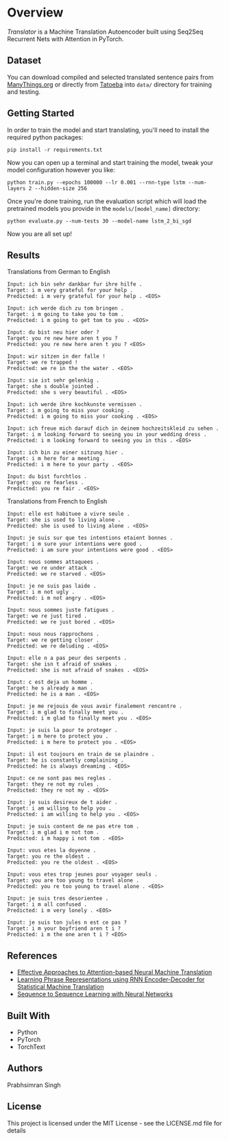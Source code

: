 # Overview

*Translator* is a Machine Translation Autoencoder built using Seq2Seq Recurrent Nets with Attention in PyTorch.

## Dataset

You can download compiled and selected translated sentence pairs from [ManyThings.org](http://www.manythings.org/anki/) or directly from [Tatoeba](https://tatoeba.org/eng) into `data/` directory for training and testing.

## Getting Started

In order to train the model and start translating, you'll need to install the required python packages:

```
pip install -r requirements.txt
```

Now you can open up a terminal and start training the model, tweak your model configuration however you like:

```
python train.py --epochs 100000 --lr 0.001 --rnn-type lstm --num-layers 2 --hidden-size 256
```

Once you're done training, run the evaluation script which will load the pretrained models you provide in the `models/[model_name]` directory:

```
python evaluate.py --num-tests 30 --model-name lstm_2_bi_sgd
```

Now you are all set up!

## Results

Translations from German to English

```
Input: ich bin sehr dankbar fur ihre hilfe .
Target: i m very grateful for your help .
Predicted: i m very grateful for your help . <EOS>

Input: ich werde dich zu tom bringen .
Target: i m going to take you to tom .
Predicted: i m going to get tom to you . <EOS>

Input: du bist neu hier oder ?
Target: you re new here aren t you ?
Predicted: you re new here aren t you ? <EOS>

Input: wir sitzen in der falle !
Target: we re trapped !
Predicted: we re in the the water . <EOS>

Input: sie ist sehr gelenkig .
Target: she s double jointed .
Predicted: she s very beautiful . <EOS>

Input: ich werde ihre kochkunste vermissen .
Target: i m going to miss your cooking .
Predicted: i m going to miss your cooking . <EOS>

Input: ich freue mich darauf dich in deinem hochzeitskleid zu sehen .
Target: i m looking forward to seeing you in your wedding dress .
Predicted: i m looking forward to seeing you in this . <EOS>

Input: ich bin zu einer sitzung hier .
Target: i m here for a meeting .
Predicted: i m here to your party . <EOS>

Input: du bist furchtlos .
Target: you re fearless .
Predicted: you re fair . <EOS>
```

Translations from French to English

```
Input: elle est habituee a vivre seule .
Target: she is used to living alone .
Predicted: she is used to living alone . <EOS>

Input: je suis sur que tes intentions etaient bonnes .
Target: i m sure your intentions were good .
Predicted: i am sure your intentions were good . <EOS>

Input: nous sommes attaquees .
Target: we re under attack .
Predicted: we re starved . <EOS>

Input: je ne suis pas laide .
Target: i m not ugly .
Predicted: i m not angry . <EOS>

Input: nous sommes juste fatigues .
Target: we re just tired .
Predicted: we re just bored . <EOS>    

Input: nous nous rapprochons .
Target: we re getting closer .
Predicted: we re deluding . <EOS>

Input: elle n a pas peur des serpents .
Target: she isn t afraid of snakes .
Predicted: she is not afraid of snakes . <EOS>

Input: c est deja un homme .
Target: he s already a man . 
Predicted: he is a man . <EOS>

Input: je me rejouis de vous avoir finalement rencontre .
Target: i m glad to finally meet you .
Predicted: i m glad to finally meet you . <EOS>

Input: je suis la pour te proteger .
Target: i m here to protect you .
Predicted: i m here to protect you . <EOS>
                                                                                                   
Input: il est toujours en train de se plaindre .
Target: he is constantly complaining .
Predicted: he is always dreaming . <EOS>

Input: ce ne sont pas mes regles .
Target: they re not my rules .
Predicted: they re not my . <EOS>                                                                  
                                                                                                   
Input: je suis desireux de t aider .                                                               
Target: i am willing to help you .                                                                 
Predicted: i am willing to help you . <EOS>                                                        
                                                                                                   
Input: je suis content de ne pas etre tom .                                                        
Target: i m glad i m not tom .                                                                     
Predicted: i m happy i not tom . <EOS>                                                
                                                                                                           
Input: vous etes la doyenne .                                                                      
Target: you re the oldest .                                                                        
Predicted: you re the oldest . <EOS>                                                               
                                                                                                   
Input: vous etes trop jeunes pour voyager seuls .                                                  
Target: you are too young to travel alone .                                                        
Predicted: you re too young to travel alone . <EOS>                                                
                                                                                                   
Input: je suis tres desorientee .                                                                  
Target: i m all confused .                                                                         
Predicted: i m very lonely . <EOS>                                                                 
                                                                                                   
Input: je suis ton jules n est ce pas ?                                                            
Target: i m your boyfriend aren t i ?                                                              
Predicted: i m the one aren t i ? <EOS>
```

## References

* [Effective Approaches to Attention-based Neural Machine Translation](https://arxiv.org/abs/1508.04025)
* [Learning Phrase Representations using RNN Encoder-Decoder for Statistical Machine Translation](https://arxiv.org/abs/1406.1078)
* [Sequence to Sequence Learning with Neural Networks](https://arxiv.org/abs/1409.3215)

## Built With

* Python
* PyTorch
* TorchText

## Authors

Prabhsimran Singh

## License

This project is licensed under the MIT License - see the LICENSE.md file for details